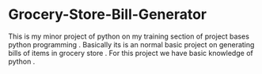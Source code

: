 # Grocery-Store-Bill-Generator
This is my minor project of python on my training section of project bases python programming . Basically its is an normal basic project on generating bills of items in grocery store  . For this project we have basic knowledge of python . 
